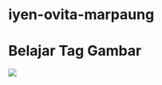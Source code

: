 # iyen-ovita-marpaung
<html>
<head>
<title>Penggunaan Tag Image</title>
</head>
<body>
<h1>Belajar Tag Gambar</h1>
<img src="https://png.pngtree.com/thumb_back/fh260/background/20210908/pngtree-library-at-noon-image_829740.jpg" />
</body>
  <!DOCTYPE html><html><head><title>Bayu Buana Travel Services - LIBURAN PASTI BERANGKAT</title><meta charSet="utf-8"/><meta name="viewport" content="width=device-width, initial-scale=1"/><link rel="icon" href="/assets/images/favicon.png" type="image/gif" sizes="20x20"/><meta name="description" content="Bayu Buana Travel Services hadir untuk solusi semua kebutuhan liburanmu.
Temukan beragam pilihan destinasi yang menarik.
"/><meta name="keywords" content=""/><link rel="stylesheet" href="https://cdn.jsdelivr.net/npm/bootstrap-icons@1.5.0/font/bootstrap-icons.css"/><script>(function(w,d,s,l,i){w[l]=w[l]||[];w[l].push({'gtm.start':
new Date().getTime(),event:'gtm.js'});var f=d.getElementsByTagName(s)[0], j=d.createElement(s),dl=l!='dataLayer'?'&l='+l:'';j.async=true;j.src=
'https://www.googletagmanager.com/gtm.js?id='+i+dl;f.parentNode.insertBefore(j,f);
})(window,document,'script','dataLayer','GTM-NJMT9TQ');</script><meta
</html>
